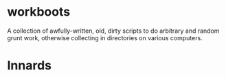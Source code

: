 # workboots
A collection of awfully-written, old, dirty scripts to do arbitrary and random grunt work, otherwise collecting in directories on various computers.


# Innards







